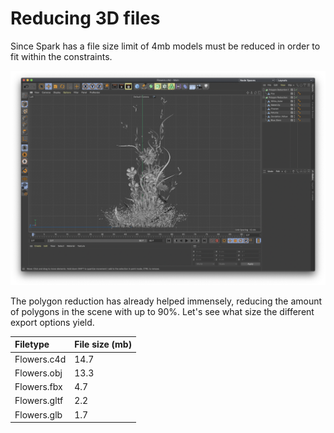 # Reducing 3D files

Since Spark has a file size limit of 4mb models must be reduced in order to fit within the constraints.

![](../../../.gitbook/assets/spark-flowers.png)

The polygon reduction has already helped immensely, reducing the amount of polygons in the scene with up to 90%. Let's see what size the different export options yield.

| Filetype | File size \(mb\) |
| :--- | :--- |
| Flowers.c4d | 14.7 |
| Flowers.obj | 13.3 |
| Flowers.fbx | 4.7 |
| Flowers.gltf | 2.2 |
| Flowers.glb | 1.7 |

